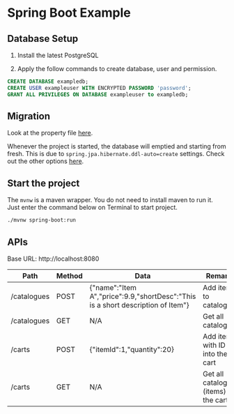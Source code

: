 # Spring Boot Example

## Database Setup

1. Install the latest PostgreSQL

2. Apply the follow commands to create database, user and permission.

```sql
CREATE DATABASE exampledb;
CREATE USER exampleuser WITH ENCRYPTED PASSWORD 'password';
GRANT ALL PRIVILEGES ON DATABASE exampleuser to exampledb;
```

## Migration

Look at the property file [here](./src/main/resources/application.properties).

Whenever the project is started, the database will emptied and starting from fresh. This is due to `spring.jpa.hibernate.ddl-auto=create` settings. Check out the other options [here](https://docs.spring.io/spring-boot/docs/1.1.0.M1/reference/html/howto-database-initialization.html#howto-initialize-a-database-using-hibernate).

## Start the project

The `mvnw` is a maven wrapper. You do not need to install maven to run it. Just enter the command below on Terminal to start project.

```sh
./mvnw spring-boot:run
```

## APIs

Base URL: http://localhost:8080

|Path|Method|Data|Remarks|
|---|------|----|-------|
|/catalogues|POST|{"name":"Item A","price":9.9,"shortDesc":"This is a short description of Item"}| Add item to catalogue|
|/catalogues|GET|N/A|Get all catalogues|
|/carts|POST|{"itemId":1,"quantity":20}|Add item with ID 1 into the cart|
|/carts|GET|N/A|Get all catalogues (items) in the cart.|
